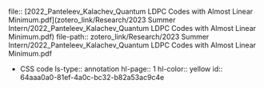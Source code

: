 file:: [2022_Panteleev_Kalachev_Quantum LDPC Codes with Almost Linear Minimum.pdf](zotero_link/Research/2023 Summer Intern/2022_Panteleev_Kalachev_Quantum LDPC Codes with Almost Linear Minimum.pdf)
file-path:: zotero_link/Research/2023 Summer Intern/2022_Panteleev_Kalachev_Quantum LDPC Codes with Almost Linear Minimum.pdf

- CSS code
  ls-type:: annotation
  hl-page:: 1
  hl-color:: yellow
  id:: 64aaa0a0-81ef-4a0c-bc32-b82a53ac9c4e